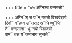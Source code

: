 +++
title = "०७ अग्निश्च यन्मरुतो"

+++
अग्नि᳓श् च य᳓न् मरुतो विश्ववेदसो  
दिवो᳓ व᳓हध्व उ᳓त्तराद् अ᳓धि ष्णु᳓भिः  
ते᳓ मन्दसाना᳓ धु᳓नयो रिशादसो  
वामं᳓ धत्त य᳓जमानाय सुन्वते᳓